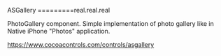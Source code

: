ASGallery
=========real.real.real

PhotoGallery component.
Simple implementation of photo gallery like in Native iPhone "Photos" application.

https://www.cocoacontrols.com/controls/asgallery









